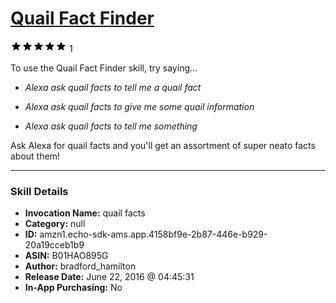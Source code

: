 # [Quail Fact Finder](http://alexa.amazon.com/#skills/amzn1.echo-sdk-ams.app.4158bf9e-2b87-446e-b929-20a19cceb1b9)
![5 stars](../../images/ic_star_black_18dp_1x.png)![5 stars](../../images/ic_star_black_18dp_1x.png)![5 stars](../../images/ic_star_black_18dp_1x.png)![5 stars](../../images/ic_star_black_18dp_1x.png)![5 stars](../../images/ic_star_black_18dp_1x.png) 1

To use the Quail Fact Finder skill, try saying...

* *Alexa ask quail facts to tell me a quail fact*

* *Alexa ask quail facts to give me some quail information*

* *Alexa ask quail facts to tell me something*

Ask Alexa for quail facts and you'll get an assortment of super neato facts about them!

***

### Skill Details

* **Invocation Name:** quail facts
* **Category:** null
* **ID:** amzn1.echo-sdk-ams.app.4158bf9e-2b87-446e-b929-20a19cceb1b9
* **ASIN:** B01HAO895G
* **Author:** bradford_hamilton
* **Release Date:** June 22, 2016 @ 04:45:31
* **In-App Purchasing:** No
